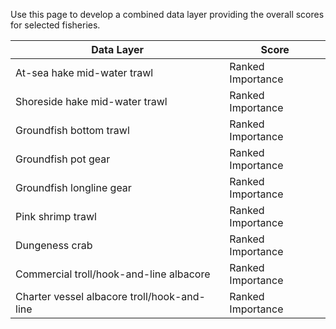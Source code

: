 Use this page to develop a combined data layer providing the overall scores for selected fisheries.

| Data Layer                                  | Score             |
|---------------------------------------------|-------------------|
| At-sea hake mid-water trawl                 | Ranked Importance |
| Shoreside hake mid-water trawl              | Ranked Importance |
| Groundfish bottom trawl                     | Ranked Importance |
| Groundfish pot gear                         | Ranked Importance |
| Groundfish longline gear                    | Ranked Importance |
| Pink shrimp trawl                           | Ranked Importance |
| Dungeness crab                              | Ranked Importance |
| Commercial troll/hook-and-line albacore     | Ranked Importance |
| Charter vessel albacore troll/hook-and-line | Ranked Importance |
